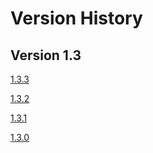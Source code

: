 # Version History

## Version 1.3

[1.3.3](1-3-3.md)

[1.3.2](1-3-2.md)

[1.3.1](1-3-1.md)

[1.3.0](1-3-0.md)
